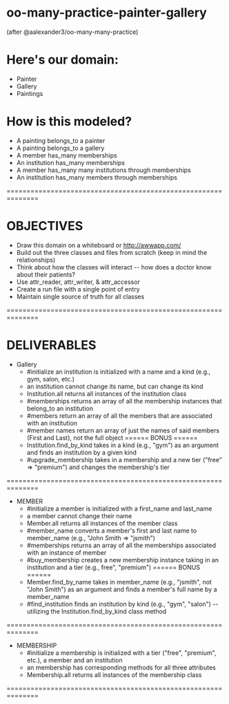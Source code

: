 # oo-many-practice-painter-gallery

(after @aalexander3/oo-many-many-practice)

# Here's our domain:
  * Painter
  * Gallery
  * Paintings

# How is this modeled?
  * A painting belongs_to a painter
  * A painting belongs_to a gallery
  * A member has_many memberships
  * An institution has_many memberships
  * A member has_many many institutions through memberships
  * An institution has_many members through memberships

==============================================================

# OBJECTIVES
  * Draw this domain on a whiteboard or http://awwapp.com/
  * Build out the three classes and files from scratch (keep in mind the relationships)
  * Think about how the classes will interact -- how does a doctor know about their patients?
  * Use attr_reader, attr_writer, & attr_accessor
  * Create a run file with a single point of entry
  * Maintain single source of truth for all classes

==============================================================

# DELIVERABLES
  * Gallery
    * #initialize an institution is initialized with a name and a kind (e.g., gym, salon, etc.)
    * an institution cannot change its name, but can change its kind
    * Institution.all returns all instances of the institution class
    * #memberships returns an array of all the membership instances that belong_to an institution
    * #members return an array of all the members that are associated with an institution
    * #member names return an array of just the names of said members (First and Last), not the full object
    ====== BONUS ======
    * Institution.find_by_kind takes in a kind (e.g., "gym") as an argument and finds an institution by a given kind
    * #upgrade_membership takes in a membership and a new tier ("free" => "premium") and changes the membership's tier

==============================================================
  * MEMBER
    * #initialize a member is initialized with a first_name and last_name
    * a member cannot change their name
    * Member.all returns all instances of the member class
    * #member_name converts a member's first and last name to member_name (e.g., "John Smith => "jsmith")
    * #memberships returns an array of all the memberships associated with an instance of member
    * #buy_membership creates a new membership instance taking in an institution and a tier (e.g., 
free", "premium")
    ====== BONUS ======
    * Member.find_by_name takes in member_name (e.g., "jsmith", not "John Smith") as an argument and finds a member's full name by a member_name
    * #find_institution finds an institution by kind (e.g., "gym", "salon") -- utilizing the Institution.find_by_kind class method

==============================================================
  * MEMBERSHIP
    * #initialize  a membership is initialized with a tier ("free", "premium", etc.), a member and an institution
    * an membership has corresponding methods for all three attributes
    * Membership.all returns all instances of the membership class

==============================================================
